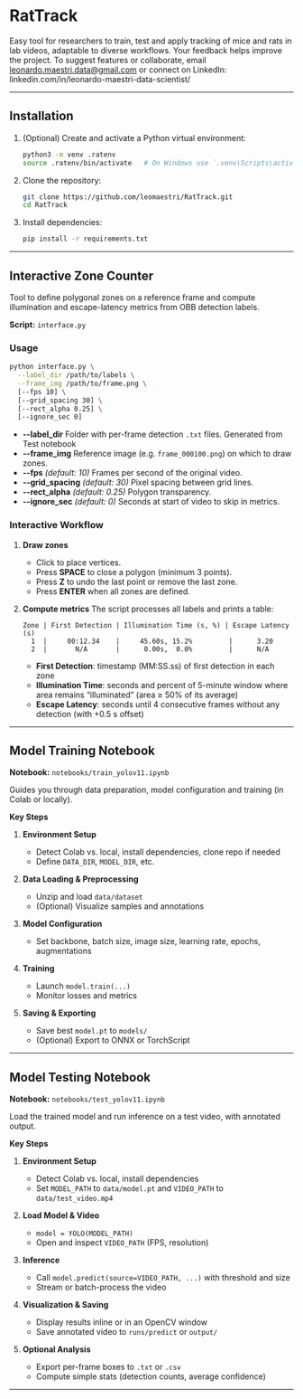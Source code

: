 # RatTrack

Easy tool for researchers to train, test and apply tracking of mice and rats in lab videos, adaptable to diverse workflows. Your feedback helps improve the project. To suggest features or collaborate, email [leonardo.maestri.data@gmail.com](mailto:leonardo.maestri.data@gmail.com) or connect on LinkedIn: linkedin.com/in/leonardo-maestri-data-scientist/

---

## Installation

1. (Optional) Create and activate a Python virtual environment:

   ```bash
   python3 -m venv .ratenv
   source .ratenv/bin/activate   # On Windows use `.venv\Scripts\activate`
   ```

2. Clone the repository:

   ```bash
   git clone https://github.com/leomaestri/RatTrack.git
   cd RatTrack
   ```

3. Install dependencies:

   ```bash
   pip install -r requirements.txt
   ```

---

## Interactive Zone Counter

Tool to define polygonal zones on a reference frame and compute illumination and escape-latency metrics from OBB detection labels.

**Script:** `interface.py`

### Usage

```bash
python interface.py \
  --label_dir /path/to/labels \
  --frame_img /path/to/frame.png \
  [--fps 10] \
  [--grid_spacing 30] \
  [--rect_alpha 0.25] \
  [--ignore_sec 0]
```

* **--label\_dir**
  Folder with per-frame detection `.txt` files. Generated from Test notebook
* **--frame\_img**
  Reference image (e.g. `frame_000100.png`) on which to draw zones.
* **--fps** *(default: 10)*
  Frames per second of the original video.
* **--grid\_spacing** *(default: 30)*
  Pixel spacing between grid lines.
* **--rect\_alpha** *(default: 0.25)*
  Polygon transparency.
* **--ignore\_sec** *(default: 0)*
  Seconds at start of video to skip in metrics.

### Interactive Workflow

1. **Draw zones**

   * Click to place vertices.
   * Press **SPACE** to close a polygon (minimum 3 points).
   * Press **Z** to undo the last point or remove the last zone.
   * Press **ENTER** when all zones are defined.
2. **Compute metrics**
   The script processes all labels and prints a table:

   ```
   Zone | First Detection | Illumination Time (s, %) | Escape Latency (s)
     1  |     00:12.34    |     45.60s, 15.2%         |      3.20
     2  |       N/A       |      0.00s,  0.0%         |      N/A
   ```

   * **First Detection**: timestamp (MM\:SS.ss) of first detection in each zone
   * **Illumination Time**: seconds and percent of 5-minute window where area remains “illuminated” (area ≥ 50% of its average)
   * **Escape Latency**: seconds until 4 consecutive frames without any detection (with +0.5 s offset)

---

## Model Training Notebook

**Notebook:** `notebooks/train_yolov11.ipynb`

Guides you through data preparation, model configuration and training (in Colab or locally).

**Key Steps**

1. **Environment Setup**

   * Detect Colab vs. local, install dependencies, clone repo if needed
   * Define `DATA_DIR`, `MODEL_DIR`, etc.
2. **Data Loading & Preprocessing**

   * Unzip and load `data/dataset`
   * (Optional) Visualize samples and annotations
3. **Model Configuration**

   * Set backbone, batch size, image size, learning rate, epochs, augmentations
4. **Training**

   * Launch `model.train(...)`
   * Monitor losses and metrics
5. **Saving & Exporting**

   * Save best `model.pt` to `models/`
   * (Optional) Export to ONNX or TorchScript

---

## Model Testing Notebook

**Notebook:** `notebooks/test_yolov11.ipynb`

Load the trained model and run inference on a test video, with annotated output.

**Key Steps**

1. **Environment Setup**

   * Detect Colab vs. local, install dependencies
   * Set `MODEL_PATH` to `data/model.pt` and `VIDEO_PATH` to `data/test_video.mp4`
2. **Load Model & Video**

   * `model = YOLO(MODEL_PATH)`
   * Open and inspect `VIDEO_PATH` (FPS, resolution)
3. **Inference**

   * Call `model.predict(source=VIDEO_PATH, ...)` with threshold and size
   * Stream or batch-process the video
4. **Visualization & Saving**

   * Display results inline or in an OpenCV window
   * Save annotated video to `runs/predict` or `output/`
5. **Optional Analysis**

   * Export per-frame boxes to `.txt` or `.csv`
   * Compute simple stats (detection counts, average confidence)

---

